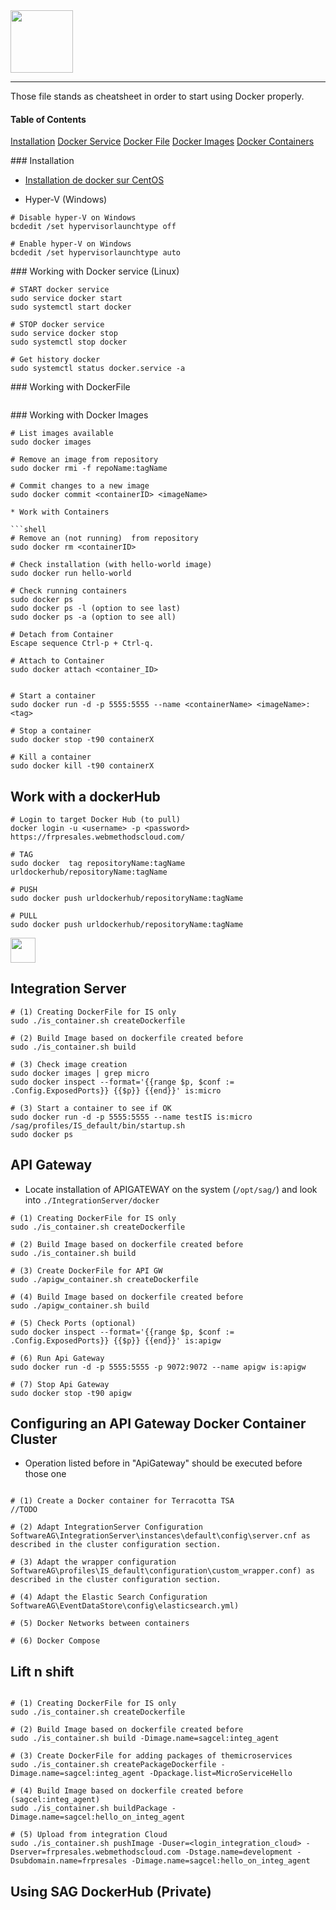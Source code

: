 <img src="https://www.docker.com/sites/default/files/mono_vertical_large.png" height="100px" />

---
Those file stands as cheatsheet in order to start using Docker properly.

#### Table of Contents  
[Installation](#install)
[Docker Service](#service)
[Docker File](#dockerfile)
[Docker Images](#image)
[Docker Containers](#container)


<a name="install"/>
### Installation

* [Installation de docker sur CentOS](https://docs.docker.com/engine/installation/linux/docker-ce/centos/#install-docker-ce)

* Hyper-V (Windows)

```shell
# Disable hyper-V on Windows
bcdedit /set hypervisorlaunchtype off

# Enable hyper-V on Windows
bcdedit /set hypervisorlaunchtype auto 
```

<a name="service"/>
### Working with Docker service (Linux)

```shell
# START docker service
sudo service docker start
sudo systemctl start docker

# STOP docker service
sudo service docker stop
sudo systemctl stop docker

# Get history docker
sudo systemctl status docker.service -a
```

<a name="dockerfile"/>
### Working with DockerFile

```shell

```

<a name="images"/>
### Working with Docker Images

```shell
# List images available
sudo docker images

# Remove an image from repository
sudo docker rmi -f repoName:tagName

# Commit changes to a new image
sudo docker commit <containerID> <imageName>

* Work with Containers

```shell
# Remove an (not running)  from repository
sudo docker rm <containerID>

# Check installation (with hello-world image)
sudo docker run hello-world

# Check running containers
sudo docker ps
sudo docker ps -l (option to see last)
sudo docker ps -a (option to see all)

# Detach from Container
Escape sequence Ctrl-p + Ctrl-q.

# Attach to Container
sudo docker attach <container_ID> 


# Start a container
sudo docker run -d -p 5555:5555 --name <containerName> <imageName>:<tag>

# Stop a container
sudo docker stop -t90 containerX

# Kill a container
sudo docker kill -t90 containerX
```

## Work with a dockerHub

```shell
# Login to target Docker Hub (to pull)
docker login -u <username> -p <password> https://frpresales.webmethodscloud.com/

# TAG
sudo docker  tag repositoryName:tagName urldockerhub/repositoryName:tagName

# PUSH
sudo docker push urldockerhub/repositoryName:tagName

# PULL
sudo docker push urldockerhub/repositoryName:tagName
```

<img src="http://www.softwareag.com/corporate/images/logo_sag_150_28_tcm16-134073.jpg" height="40px" />

## Integration Server

```shell
# (1) Creating DockerFile for IS only
sudo ./is_container.sh createDockerfile

# (2) Build Image based on dockerfile created before
sudo ./is_container.sh build

# (3) Check image creation
sudo docker images | grep micro 
sudo docker inspect --format='{{range $p, $conf := .Config.ExposedPorts}} {{$p}} {{end}}' is:micro

# (3) Start a container to see if OK
sudo docker run -d -p 5555:5555 --name testIS is:micro /sag/profiles/IS_default/bin/startup.sh
sudo docker ps
```

## API Gateway

* Locate installation of APIGATEWAY on the system (`/opt/sag/`) and look into `./IntegrationServer/docker`
```shell
# (1) Creating DockerFile for IS only
sudo ./is_container.sh createDockerfile

# (2) Build Image based on dockerfile created before
sudo ./is_container.sh build

# (3) Create DockerFile for API GW
sudo ./apigw_container.sh createDockerfile

# (4) Build Image based on dockerfile created before
sudo ./apigw_container.sh build

# (5) Check Ports (optional)
sudo docker inspect --format='{{range $p, $conf := .Config.ExposedPorts}} {{$p}} {{end}}' is:apigw

# (6) Run Api Gateway
sudo docker run -d -p 5555:5555 -p 9072:9072 --name apigw is:apigw

# (7) Stop Api Gateway
sudo docker stop -t90 apigw
```

## Configuring an API Gateway Docker Container Cluster

* Operation listed before in "ApiGateway" should be executed before those one

```shell

# (1) Create a Docker container for Terracotta TSA
//TODO

# (2) Adapt IntegrationServer Configuration
SoftwareAG\IntegrationServer\instances\default\config\server.cnf as described in the cluster configuration section.

# (3) Adapt the wrapper configuration
SoftwareAG\profiles\IS_default\configuration\custom_wrapper.conf) as described in the cluster configuration section.

# (4) Adapt the Elastic Search Configuration
SoftwareAG\EventDataStore\config\elasticsearch.yml)

# (5) Docker Networks between containers

# (6) Docker Compose

```

## Lift n shift

```shell

# (1) Creating DockerFile for IS only
sudo ./is_container.sh createDockerfile

# (2) Build Image based on dockerfile created before
sudo ./is_container.sh build -Dimage.name=sagcel:integ_agent

# (3) Create DockerFile for adding packages of themicroservices
sudo ./is_container.sh createPackageDockerfile -Dimage.name=sagcel:integ_agent -Dpackage.list=MicroServiceHello

# (4) Build Image based on dockerfile created before (sagcel:integ_agent)
sudo ./is_container.sh buildPackage -Dimage.name=sagcel:hello_on_integ_agent

# (5) Upload from integration Cloud
sudo ./is_container.sh pushImage -Duser=<login_integration_cloud> -Dserver=frpresales.webmethodscloud.com -Dstage.name=development -Dsubdomain.name=frpresales -Dimage.name=sagcel:hello_on_integ_agent
```

## Using SAG DockerHub (Private)
